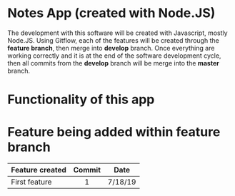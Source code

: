 # Notes App (created with Node.JS)

The development with this software will be created with Javascript, mostly Node.JS. Using Gitflow, each of the features will be created through the **feature branch**, then merge into **develop** branch. Once everything are working correctly and it is at the end of the software development cycle, then all commits from the **develop** branch will be merge into the **master** branch.

# Functionality of this app


# Feature being added within **feature branch**
| Feature created | Commit | Date |
| --------------- | :----: | :---: |
| First feature   | 1      | 7/18/19|
